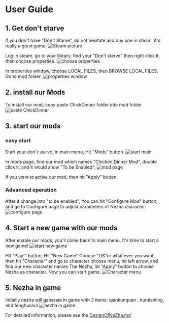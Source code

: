 # User Guide 
## 1. Get don't starve
If you don't have "Don't Starve", do not hesitate and buy one in steam, it's really a good game.
![Steam picture](UserGuideImages/Steam.png)

Log in steam, go to your library, find your "Don't starve" then right click it, then choose properties.
![choose properties](UserGuideImages/properties.jpg)

In properties window, choose LOCAL FILES, then BROWSE LOCAL FILES. Go to mod folder.
![properties window](UserGuideImages/properties_window.jpg)

## 2. install our Mods
To install our mod, copy paste ChickDinner folder into mod folder 
![paste ChickDinner](UserGuideImages/paste.jpg)

## 3. start our mods
### easy start
Start your don't starve, in main menu, Hit "Mods" button.
![start main](UserGuideImages/mainmenu.jpg)

In mods page, find our mod which names "Chicken Dinner Mod", double click it, and it would show "To be Enabled",
![mod page](UserGuideImages/modpage.jpg)

If you want to active our mod, then hit "Apply" button.

### Advanced operation
After it change into "to be enabled", You can hit "Configure Mod" button, and go to Configure page to adjust parameters of Nezha character.
![configure page](UserGuideImages/configure_page.jpg)

## 4. Start a new game with our mods
After enable our mods, you'll come back to main menu. It's time to start a new game!
![start new game](UserGuideImages/start_new_game.jpg)

Hit "Play!" button, Hit "New Game" Choose "DS"or what ever you want, then hit "Character" and go to character choose menu, hit left arrow, and find our new character names The Nezha, hit "Apply" button to choose Nezha as character. Now you can start game.
![Character menu](UserGuideImages/character_menu.jpg)

## 5. Nezha in game 
Initially nezha will generate in game with 3 items: qiankunquan , huntianling, and fenghuolun
![nezha in game](UserGuideImages/nezha_in_game.jpg)

For detailed information, please see the [DesignOfNeZha.md](ChickenDinner/docs/DesignOfNeZha.md)